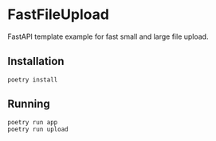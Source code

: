 # FastFileUpload

FastAPI template example for fast small and large file upload.

## Installation

`poetry install`

## Running

`poetry run app`  
`poetry run upload`
